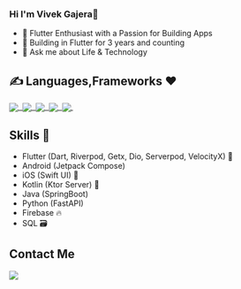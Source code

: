  ### Hi I'm Vivek Gajera👋
- 🚀 Flutter Enthusiast with a Passion for Building Apps
- 🌱 Building in Flutter for 3 years and counting
- 💬 Ask me about Life & Technology 

 
 ## ✍️ Languages,Frameworks ❤️
 <p float="right">
  
 <a href="">
  <img align="center" src="https://img.shields.io/badge/Flutter-02569B?style=for-the-badge&logo=flutter&logoColor=white" />&nbsp;
  <img align="center" src="https://img.shields.io/badge/Dart-0175C2?style=for-the-badge&logo=dart&logoColor=white" />&nbsp;
  <img align="center" src="https://img.shields.io/badge/Kotlin-0095D5?&style=for-the-badge&logo=kotlin&logoColor=white"/>&nbsp;
  <img align="center" src="https://img.shields.io/badge/Java-ED8B00?style=for-the-badge&logo=java&logoColor=whitehttps://img.shields.io/badge/Java-ED8B00?style=for-the-badge&logo=java&logoColor=white"/>&nbsp;
    <img align="center" src="https://img.shields.io/badge/firebase-ffca28?style=for-the-badge&logo=firebase&logoColor=black" />&nbsp;
  
</a>
  
</p>

## Skills 🚀

- Flutter (Dart, Riverpod, Getx, Dio, Serverpod, VelocityX) 💙
- Android (Jetpack Compose)
- iOS (Swift UI) 🍏
- Kotlin (Ktor Server) 💙
- Java (SpringBoot)
- Python (FastAPI)
- Firebase 🔥
- SQL 🗃️



####
## Contact Me

<p float="left">
 <a href="https://www.linkedin.com/in/vivek-gajera-2b5769248/">
  <img align="bottom" src="https://img.shields.io/badge/LinkedIn-0077B5?style=for-the-badge&logo=linkedin&logoColor=white" />
</a>

</p>






